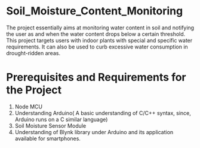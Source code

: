 # Soil_Moisture_Content_Monitoring
The project essentially aims at monitoring water content in soil and notifying the user as and when the water content drops below a certain threshold. This project targets users with indoor plants with special and specific water requirements. It can also be used to curb excessive water consumption in drought-ridden areas.

# Prerequisites and Requirements for the Project
1. Node MCU
2. Understanding Arduino( A basic understanding of C/C++ syntax, since, Arduino runs on a C similar language)
3. Soil Moisture Sensor Module
4. Understanding of Blynk library under Arduino and its application available for smartphones.
